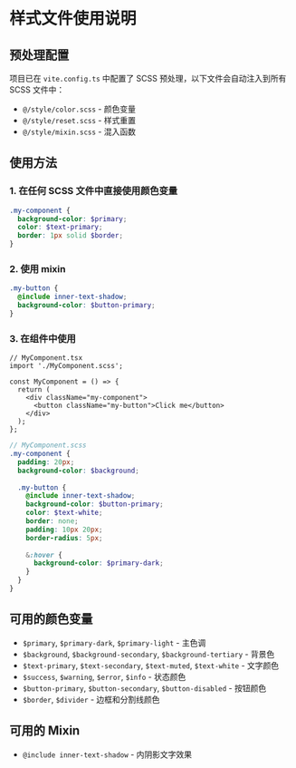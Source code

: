 # 样式文件使用说明

## 预处理配置

项目已在 `vite.config.ts` 中配置了 SCSS 预处理，以下文件会自动注入到所有 SCSS 文件中：

- `@/style/color.scss` - 颜色变量
- `@/style/reset.scss` - 样式重置
- `@/style/mixin.scss` - 混入函数

## 使用方法

### 1. 在任何 SCSS 文件中直接使用颜色变量

```scss
.my-component {
  background-color: $primary;
  color: $text-primary;
  border: 1px solid $border;
}
```

### 2. 使用 mixin

```scss
.my-button {
  @include inner-text-shadow;
  background-color: $button-primary;
}
```

### 3. 在组件中使用

```tsx
// MyComponent.tsx
import './MyComponent.scss';

const MyComponent = () => {
  return (
    <div className="my-component">
      <button className="my-button">Click me</button>
    </div>
  );
};
```

```scss
// MyComponent.scss
.my-component {
  padding: 20px;
  background-color: $background;
  
  .my-button {
    @include inner-text-shadow;
    background-color: $button-primary;
    color: $text-white;
    border: none;
    padding: 10px 20px;
    border-radius: 5px;
    
    &:hover {
      background-color: $primary-dark;
    }
  }
}
```

## 可用的颜色变量

- `$primary`, `$primary-dark`, `$primary-light` - 主色调
- `$background`, `$background-secondary`, `$background-tertiary` - 背景色
- `$text-primary`, `$text-secondary`, `$text-muted`, `$text-white` - 文字颜色
- `$success`, `$warning`, `$error`, `$info` - 状态颜色
- `$button-primary`, `$button-secondary`, `$button-disabled` - 按钮颜色
- `$border`, `$divider` - 边框和分割线颜色

## 可用的 Mixin

- `@include inner-text-shadow` - 内阴影文字效果 